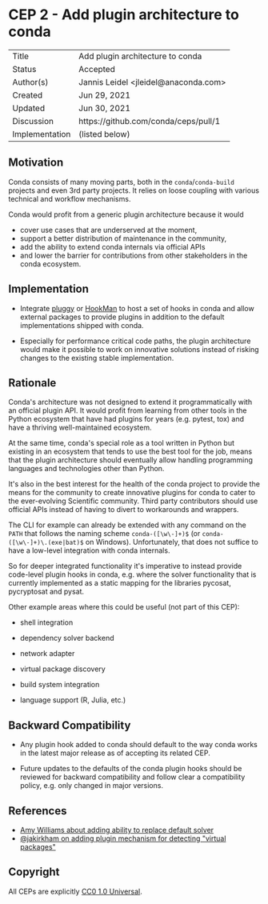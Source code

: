 # CEP 2 - Add plugin architecture to conda

<table>
<tr><td> Title </td><td> Add plugin architecture to conda </td>
<tr><td> Status </td><td> Accepted </td></tr>
<tr><td> Author(s) </td><td> Jannis Leidel &lt;jleidel@anaconda.com&gt;</td></tr>
<tr><td> Created </td><td> Jun 29, 2021</td></tr>
<tr><td> Updated </td><td> Jun 30, 2021</td></tr>
<tr><td> Discussion </td><td> https://github.com/conda/ceps/pull/1 </td></tr>
<tr><td> Implementation </td><td> (listed below) </td></tr>
</table>

## Motivation

Conda consists of many moving parts, both in the `conda`/`conda-build`
projects and even 3rd party projects. It relies on loose coupling with
various technical and workflow mechanisms.

Conda would profit from a generic plugin architecture because it would

* cover use cases that are underserved at the moment,
* support a better distribution of maintenance in the community,
* add the ability to extend conda internals via official APIs
* and lower the barrier for contributions from other stakeholders
  in the conda ecosystem.

## Implementation

* Integrate [pluggy](https://pluggy.readthedocs.io/) or
  [HookMan](https://github.com/ESSS/hookman) to host a set of hooks
  in conda and allow external packages to provide plugins
  in addition to the default implementations shipped with conda.

* Especially for performance critical code paths, the plugin
  architecture would make it possible to work on innovative
  solutions instead of risking changes to the existing stable
  implementation.

## Rationale

Conda's architecture was not designed to extend it programmatically
with an official plugin API. It would profit from learning from
other tools in the Python ecosystem that have had plugins for years
(e.g. pytest, tox) and have a thriving well-maintained ecosystem.

At the same time, conda's special role as a tool written in Python
but existing in an ecosystem that tends to use the best tool for the
job, means that the plugin architecture should eventually
allow handling programming languages and technologies other than
Python.

It's also in the best interest for the health of the conda project
to provide the means for the community to create innovative plugins for
conda to cater to the ever-evolving Scientific community. Third
party contributors should use official APIs instead of having to
divert to workarounds and wrappers.

The CLI for example can already be extended with any command on the
`PATH` that follows the naming scheme `conda-([\w\-]+)$`
(or `conda-([\w\-]+)\.(exe|bat)$` on Windows). Unfortunately, that
does not suffice to have a low-level integration with conda internals.

So for deeper integrated functionality it's imperative to instead
provide code-level plugin hooks in conda, e.g. where the solver
functionality that is currently implemented as a static mapping
for the libraries pycosat, pycryptosat and pysat.

Other example areas where this could be useful (not part of this CEP):

* shell integration

* dependency solver backend

* network adapter

* virtual package discovery

* build system integration

* language support (R, Julia, etc.)

## Backward Compatibility

* Any plugin hook added to conda should default to the way conda works in
  the latest major release as of accepting its related CEP.

* Future updates to the defaults of the conda plugin hooks should be
  reviewed for backward compatibility and follow clear a compatibility
  policy, e.g. only changed in major versions.

## References

* [Amy Williams about adding ability to replace default solver](https://github.com/conda/conda/issues/10271)
* [@jakirkham on adding plugin mechanism for detecting "virtual packages"](https://github.com/conda/conda/issues/10131)

## Copyright

All CEPs are explicitly [CC0 1.0 Universal](https://creativecommons.org/publicdomain/zero/1.0/).
